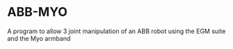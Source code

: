 # ABB-MYO
A program to allow 3 joint manipulation of an ABB robot using the EGM suite and the Myo armband
